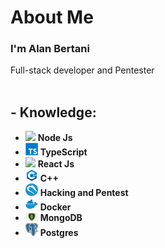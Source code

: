 <link rel="stylesheet" type="text/css" href="style.css" />

<h1>About Me</h1>
<h3>I'm Alan Bertani</h3>
Full-stack developer and Pentester
<br/><br/>
<h2>- Knowledge:</h2>
<ul>
<li><img src="https://i.ibb.co/vVxmyN2/node.png" width="20"/> <b>Node Js</b><br/></li>
<li><img src="imgs/typescript.png" width="20"> <b>TypeScript</b><br/></li>
<li><img src="https://i.ibb.co/4RHMmLQ/react.png" width="20"/> <b>React Js</b><br/></li>
<li><img src="imgs/c-plus-plus-logo.png" width="20"/> <b>C++</b><br/></li>
<li><img src="imgs/os_kali.png" width="20"/> <b>Hacking and Pentest</b><br/></li>
<li><img src="imgs/97_Docker-512.png" width="20"/> <b>Docker</b><br/></li>
<li><img src="imgs/mongodb.png" width="20"> <b>MongoDB</b><br/></li>
<li><img src="imgs/postgres.png" width="20"> <b>Postgres</b><br/></li>
</ul>
